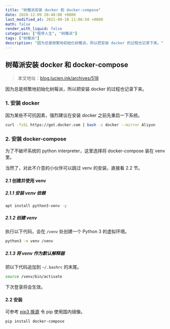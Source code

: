 ```yaml
---
title: "树莓派安装 docker 和 docker-compose"
date: 2020-12-09 20:48:00 +0800
last_modified_at: 2021-09-18 11:06:50 +0800
math: false
render_with_liquid: false
categories: ["程序人生", "树莓派"]
tags: ["树莓派"]
description: "因为总是频繁地初始化树莓派，所以把安装 docker 的过程也记录下来。"
---
```


## 树莓派安装 docker 和 docker-compose

> 本文地址：[blog.lucien.ink/archives/518][this]

因为总是频繁地初始化树莓派，所以把安装 docker 的过程也记录下来。

### 1. 安装 docker

因为某些不可抗因素，强烈建议在安装 docker 之前先重启一下系统。

```bash
curl -fsSL https://get.docker.com | bash -s docker --mirror Aliyun
```

### 2. 安装 docker-compose

为了不破坏系统的 python interpreter，这里选择将 docker-compose 装在 venv 里。

当然了，对此不介意的小伙伴可以跳过 venv 的安装，直接看 2.2 节。

#### 2.1 创建并使用 venv

##### 2.1.1 安装 venv 依赖

```bash
apt install python3-venv -y
```

##### 2.1.2 创建 venv

执行以下代码，会在 `/venv` 处创建一个 Python 3 的虚拟环境。

```bash
python3 -m venv /venv
```

##### 2.1.3 将 venv 作为默认解释器

把以下代码追加到 `~/.bashrc` 的末尾。

```bash
source /venv/bin/activate
```

下次登录将会生效。

#### 2.2 安装

可参考 [pip3 换源][pip-mirror] 令 pip 使用国内镜像。

```bash
pip install docker-compose
```

[this]: https://blog.lucien.ink/archives/518/
[pip-mirror]: https://blog.lucien.ink/archives/429/